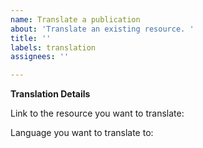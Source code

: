 ```yaml
---
name: Translate a publication
about: 'Translate an existing resource. '
title: ''
labels: translation
assignees: ''

---
```


**Translation Details**

Link to the resource you want to translate:

Language you want to translate to: